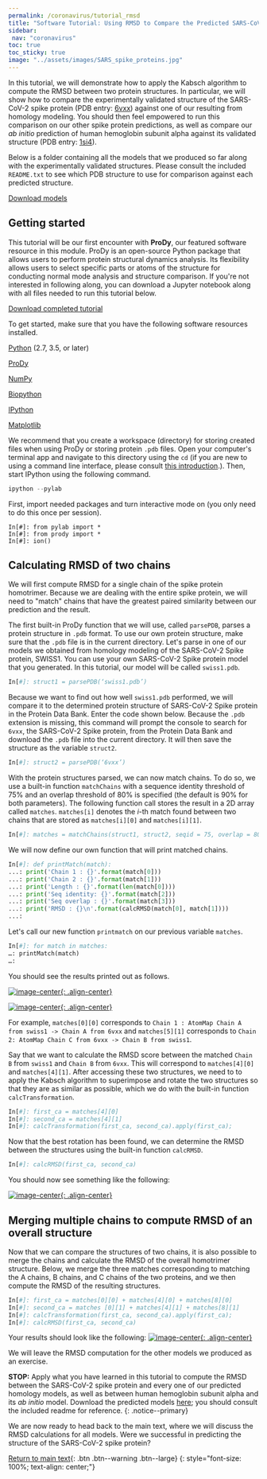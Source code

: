 ```yaml
---
permalink: /coronavirus/tutorial_rmsd
title: "Software Tutorial: Using RMSD to Compare the Predicted SARS-CoV-2 Spike Protein Against its Experimentally Validated Structure"
sidebar:
 nav: "coronavirus"
toc: true
toc_sticky: true
image: "../assets/images/SARS_spike_proteins.jpg"
---
```


In this tutorial, we will demonstrate how to apply the Kabsch algorithm to compute the RMSD between two protein structures. In particular, we will show how to compare the experimentally validated structure of the SARS-CoV-2 spike protein (PDB entry: [6vxx](http://www.rcsb.org/structure/6VXX)) against one of our resulting from homology modeling. You should then feel empowered to run this comparison on our other spike protein predictions, as well as compare our *ab initio* prediction of human hemoglobin subunit alpha against its validated structure (PDB entry: [1si4](http://www.rcsb.org/structure/1SI4)).

Below is a folder containing all the models that we produced so far along with the experimentally validated structures. Please consult the included `README.txt` to see which PDB structure to use for comparison against each predicted structure.

[Download models](../_pages/coronavirus/files/RMSD_Tutorial.zip)

## Getting started

This tutorial will be our first encounter with **ProDy**, our featured software resource in this module. ProDy is an open-source Python package that allows users to perform protein structural dynamics analysis. Its flexibility allows users to select specific parts or atoms of the structure for conducting normal mode analysis and structure comparison. If you're not interested in following along, you can download a Jupyter notebook along with all files needed to run this tutorial below.

<a href="../tutorials/RMSD_Tutorial_Code.zip" download>Download completed tutorial</a>

To get started, make sure that you have the following software resources installed.

<a href="https://www.python.org/downloads/" target="_blank">Python</a> (2.7, 3.5, or later)

<a href="http://prody.csb.pitt.edu/downloads/" target="_blank">ProDy</a>

<a href="https://numpy.org/install/" target="_blank">NumPy</a>

<a href="https://biopython.org/" target="_blank">Biopython</a>

<a href="https://ipython.org/" target="_blank">IPython</a>

<a href="https://matplotlib.org/" target="_blank">Matplotlib</a>

We recommend that you create a workspace (directory) for storing created files when using ProDy or storing protein `.pdb` files. Open your computer's terminal app and navigate to this directory using the `cd` (if you are new to using a command line interface, please consult <a href="https://computers.tutsplus.com/tutorials/navigating-the-terminal-a-gentle-introduction--mac-3855" target="_blank">this introduction</a>.). Then, start IPython using the following command.

~~~ python
ipython --pylab
~~~

First, import needed packages and turn interactive mode on (you only need to do this once per session).

~~~
In[#]: from pylab import *
In[#]: from prody import *
In[#]: ion()
~~~


## Calculating RMSD of two chains

We will first compute RMSD for a single chain of the spike protein homotrimer. Because we are dealing with the entire spike protein, we will need to "match" chains that have the greatest paired similarity between our prediction and the result.

The first built-in ProDy function that we will use, called `parsePDB`, parses a protein structure in `.pdb` format. To use our own protein structure, make sure that the `.pdb` file is in the current directory. Let's parse in one of our models we obtained from homology modeling of the SARS-CoV-2 Spike protein, SWISS1. You can use your own SARS-CoV-2 Spike protein model that you generated. In this tutorial, our model will be called `swiss1.pdb`.

~~~ python
In[#]: struct1 = parsePDB(‘swiss1.pdb’)
~~~

Because we want to find out how well `swiss1.pdb` performed, we will compare it to the determined protein structure of SARS-CoV-2 Spike protein in the Protein Data Bank. Enter the code shown below. Because the `.pdb` extension is missing, this command will prompt the console to search for `6vxx`, the SARS-CoV-2 Spike protein, from the Protein Data Bank and download the `.pdb` file into the current directory. It will then save the structure as the variable `struct2`.

~~~ python
In[#]: struct2 = parsePDB(‘6vxx’)
~~~

With the protein structures parsed, we can now match chains. To do so, we use a built-in function `matchChains` with a sequence identity threshold of 75% and an overlap threshold of 80% is specified (the default is 90% for both parameters). The following function call stores the result in a 2D array called `matches`. `matches[i]` denotes the *i*-th match found between two chains that are stored as `matches[i][0]` and `matches[i][1]`.

~~~ python
In[#]: matches = matchChains(struct1, struct2, seqid = 75, overlap = 80)
~~~

We will now define our own function that will print matched chains.

~~~ python
In[#]: def printMatch(match):
...: print('Chain 1 : {}'.format(match[0]))
...: print('Chain 2 : {}'.format(match[1]))
...: print('Length : {}'.format(len(match[0])))
...: print('Seq identity: {}'.format(match[2]))
...: print('Seq overlap : {}'.format(match[3]))
...: print('RMSD : {}\n'.format(calcRMSD(match[0], match[1])))
...:
~~~

Let's call our new function `printmatch` on our previous variable `matches`.

~~~ python
In[#]: for match in matches:
…: printMatch(match)
…:
~~~

You should see the results printed out as follows.

[![image-center](../assets/images/600px/RMSDResult1.png){: .align-center}](../assets/images/RMSDResult1.png)

[![image-center](../assets/images/600px/RMSDResult2.png){: .align-center}](../assets/images/RMSDResult2.png)

For example, `matches[0][0]` corresponds to `Chain 1 : AtomMap Chain A from swiss1 -> Chain A from 6vxx` and `matches[5][1]` corresponds to `Chain 2: AtomMap Chain C from 6vxx -> Chain B from swiss1`.

Say that we want to calculate the RMSD score between the matched `Chain B` from `swiss1` and `Chain B` from `6vxx`. This will correspond to `matches[4][0]` and `matches[4][1]`. After accessing these two structures, we need to to apply the Kabsch algorithm to superimpose and rotate the two structures so that they are as similar as possible, which we do with the built-in function `calcTransformation`.

~~~ python
In[#]: first_ca = matches[4][0]
In[#]: second_ca = matches[4][1]
In[#]: calcTransformation(first_ca, second_ca).apply(first_ca);
~~~

Now that the best rotation has been found, we can determine the RMSD between the structures using the built-in function `calcRMSD`.

~~~ python
In[#]: calcRMSD(first_ca, second_ca)
~~~

You should now see something like the following:

[![image-center](../assets/images/600px/RMSDResult3.png){: .align-center}](../assets/images/RMSDResult3.png)

## Merging multiple chains to compute RMSD of an overall structure

Now that we can compare the structures of two chains, it is also possible to merge the chains and calculate the RMSD of the overall homotrimer structure. Below, we merge the three matches corresponding to matching the A chains, B chains, and C chains of the two proteins, and we then compute the RMSD of the resulting structures.

~~~ python
In[#]: first_ca = matches[0][0] + matches[4][0] + matches[8][0]
In[#]: second_ca = matches [0][1] + matches[4][1] + matches[8][1]
In[#]: calcTransformation(first_ca, second_ca).apply(first_ca);
In[#]: calcRMSD(first_ca, second_ca)
~~~

Your results should look like the following:
[![image-center](../assets/images/600px/RMSDResult4.png){: .align-center}](../assets/images/RMSDResult4.png)

We will leave the RMSD computation for the other models we produced as an exercise.

**STOP:** Apply what you have learned in this tutorial to compute the RMSD between the SARS-CoV-2 spike protein and every one of our predicted homology models, as well as between human hemoglobin subunit alpha and its *ab initio* model. Download the predicted models [here](../_pages/coronavirus/files/RMSD_Tutorial.zip); you should consult the included readme for reference.
{: .notice--primary}

We are now ready to head back to the main text, where we will discuss the RMSD calculations for all models. Were we successful in predicting the structure of the SARS-CoV-2 spike protein?

[Return to main text](accuracy#assessing-the-accuracy-of-our-structure-prediction-models){: .btn .btn--warning .btn--large}
{: style="font-size: 100%; text-align: center;"}
